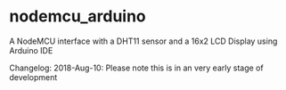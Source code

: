 # nodemcu_arduino
A NodeMCU interface with a DHT11 sensor and a 16x2 LCD Display using Arduino IDE

Changelog:
2018-Aug-10: Please note this is in an very early stage of development

